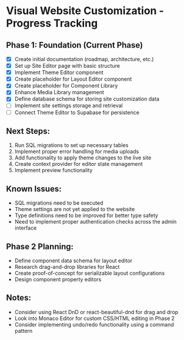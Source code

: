 
# Visual Website Customization - Progress Tracking

## Phase 1: Foundation (Current Phase)
- [x] Create initial documentation (roadmap, architecture, etc.)
- [x] Set up Site Editor page with basic structure
- [x] Implement Theme Editor component
- [x] Create placeholder for Layout Editor component
- [x] Create placeholder for Component Library
- [x] Enhance Media Library management
- [x] Define database schema for storing site customization data
- [ ] Implement site settings storage and retrieval
- [ ] Connect Theme Editor to Supabase for persistence

## Next Steps:
1. Run SQL migrations to set up necessary tables
2. Implement proper error handling for media uploads
3. Add functionality to apply theme changes to the live site
4. Create context provider for editor state management
5. Implement preview functionality

## Known Issues:
- SQL migrations need to be executed
- Theme settings are not yet applied to the website
- Type definitions need to be improved for better type safety
- Need to implement proper authentication checks across the admin interface

## Phase 2 Planning:
- Define component data schema for layout editor
- Research drag-and-drop libraries for React
- Create proof-of-concept for serializable layout configurations
- Design component property editors

## Notes:
- Consider using React DnD or react-beautiful-dnd for drag and drop
- Look into Monaco Editor for custom CSS/HTML editing in Phase 2
- Consider implementing undo/redo functionality using a command pattern
